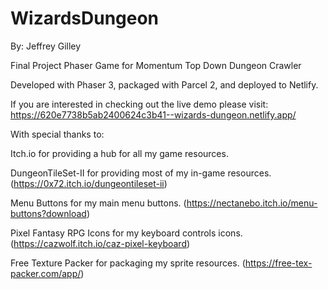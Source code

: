 # WizardsDungeon

By: Jeffrey Gilley

Final Project Phaser Game for Momentum
Top Down Dungeon Crawler

Developed with Phaser 3, packaged with Parcel 2, and deployed to Netlify.

If you are interested in checking out the live demo please visit:
https://620e7738b5ab2400624c3b41--wizards-dungeon.netlify.app/




With special thanks to:

Itch.io for providing a hub for all my game resources.

DungeonTileSet-II for providing most of my in-game resources.
(https://0x72.itch.io/dungeontileset-ii)

Menu Buttons for my main menu buttons.
(https://nectanebo.itch.io/menu-buttons?download)

Pixel Fantasy RPG Icons for my keyboard controls icons.
(https://cazwolf.itch.io/caz-pixel-keyboard)

Free Texture Packer for packaging my sprite resources.
(https://free-tex-packer.com/app/)